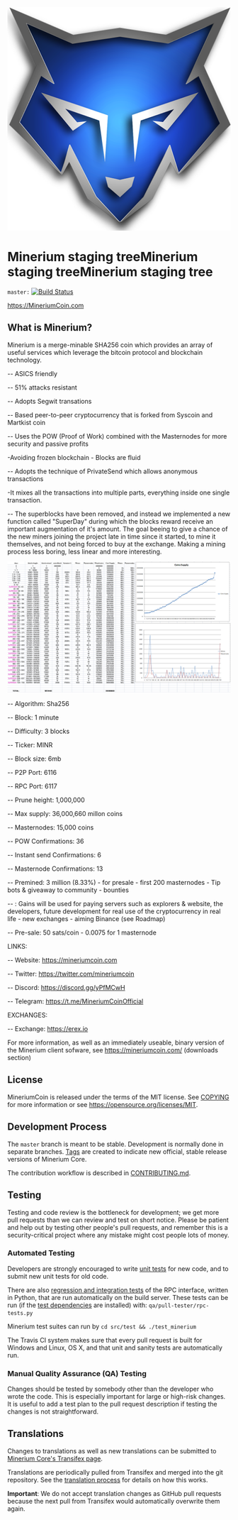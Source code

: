 ![](images/mineriumcoin.png)


Minerium staging treeMinerium staging treeMinerium staging tree 
=========================

`master:` [![Build Status](https://travis-ci.org/minerium/minerium.svg?branch=master)](https://travis-ci.org/minerium/minerium) 

https://MineriumCoin.com


What is Minerium?
----------------

Minerium is a merge-minable SHA256 coin which provides an array of useful services
which leverage the bitcoin protocol and blockchain technology.


-- ASICS friendly

-- 51% attacks resistant

-- Adopts Segwit transations

-- Based peer-to-peer cryptocurrency that is forked from Syscoin and Martkist coin

-- Uses the POW (Proof of Work) combined with the Masternodes for more security and passive profits
 
 -Avoiding frozen blockchain - Blocks are fluid

-- Adopts the technique of PrivateSend which allows anonymous transactions
 
 -It mixes all the transactions into multiple parts, everything inside one single transaction.


-- The superblocks have been removed, and instead we implemented a new function called "SuperDay" during which the blocks reward receive an important augmentation of it's amount.
    The goal beeing to give a chance of the new miners joining the project late in time since it started, to mine it themselves,        and not being forced to buy at the exchange.
    Making a mining process less boring, less linear and more interesting.

![](images/block_rewards.png)

 
-- Algorithm:        Sha256

-- Block:            1 minute

-- Difficulty:       3 blocks

-- Ticker:           MINR

-- Block size:       6mb

-- P2P Port:         6116

-- RPC Port:         6117

-- Prune height:     1,000,000

-- Max supply:       36,000,660 millon coins

-- Masternodes:         15,000 coins

-- POW Confirmations:   36

-- Instant send Confirmations: 6

-- Masternode Confirmations:   13

-- Premined: 3 million (8.33%)  - for presale - first 200 masternodes  - Tip bots &  giveaway to community - bounties

--                 : Gains will be used for paying servers  such as explorers & website, the developers, 
		    future development for real use of the cryptocurrency in real life - 
		    new exchanges - aiming Binance (see Roadmap)

-- Pre-sale: 50 sats/coin  - 0.0075 for 1 masternode




LINKS:

-- Website: https://mineriumcoin.com

-- Twitter: https://twitter.com/mineriumcoin

-- Discord: https://discord.gg/yPfMCwH

-- Telegram: https://t.me/MineriumCoinOfficial




EXCHANGES:

-- Exchange: https://erex.io






For more information, as well as an immediately useable, binary version of
the Minerium client sofware, see https://mineriumcoin.com/  (downloads section)


License
-------

MineriumCoin is released under the terms of the MIT license. See [COPYING](COPYING) for more
information or see https://opensource.org/licenses/MIT.

Development Process
-------------------

The `master` branch is meant to be stable. Development is normally done in separate branches.
[Tags](https://github.com/minerium/minerium/tags) are created to indicate new official,
stable release versions of Minerium Core.

The contribution workflow is described in [CONTRIBUTING.md](CONTRIBUTING.md).

Testing
-------

Testing and code review is the bottleneck for development; we get more pull
requests than we can review and test on short notice. Please be patient and help out by testing
other people's pull requests, and remember this is a security-critical project where any mistake might cost people
lots of money.

### Automated Testing

Developers are strongly encouraged to write [unit tests](/doc/unit-tests.md) for new code, and to
submit new unit tests for old code.

There are also [regression and integration tests](/qa) of the RPC interface, written
in Python, that are run automatically on the build server.
These tests can be run (if the [test dependencies](/qa) are installed) with: `qa/pull-tester/rpc-tests.py`

Minerium test suites can run by `cd src/test && ./test_minerium`

The Travis CI system makes sure that every pull request is built for Windows
and Linux, OS X, and that unit and sanity tests are automatically run.

### Manual Quality Assurance (QA) Testing

Changes should be tested by somebody other than the developer who wrote the
code. This is especially important for large or high-risk changes. It is useful
to add a test plan to the pull request description if testing the changes is
not straightforward.

Translations
------------

Changes to translations as well as new translations can be submitted to
[Minerium Core's Transifex page](https://www.transifex.com/projects/p/minerium/).

Translations are periodically pulled from Transifex and merged into the git repository. See the
[translation process](doc/translation_process.md) for details on how this works.

**Important**: We do not accept translation changes as GitHub pull requests because the next
pull from Transifex would automatically overwrite them again.

